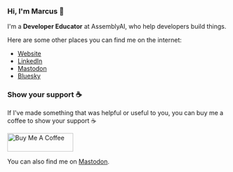 ### Hi, I'm Marcus 👋

I'm a **Developer Educator** at AssemblyAI, who help developers build things.

Here are some other places you can find me on the internet:

- [Website](https://marcusolsson.dev)
- [LinkedIn](https://linkedin.com/in/marcusolsson1)
- [Mastodon](https://hachyderm.io/@marcusolsson)
- [Bluesky](https://bsky.app/profile/marcusolsson.dev)

### Show your support ☕️

If I've made something that was helpful or useful to you, you can buy me a coffee to show your support ☕️ 

<a href="https://www.buymeacoffee.com/marcusolsson" target="_blank"><img src="https://cdn.buymeacoffee.com/buttons/v2/default-yellow.png" alt="Buy Me A Coffee" style="height: 42px !important;width: 150px !important;" ></a>

You can also find me on <a rel="me" href="https://pkm.social/@marcusolsson">Mastodon</a>.
